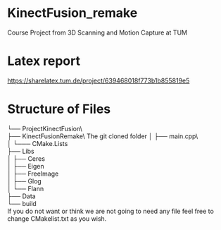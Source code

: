 # KinectFusion_remake
Course Project from 3D Scanning and Motion Capture at TUM
# Latex report
https://sharelatex.tum.de/project/639468018f773b1b855819e5
# Structure of Files
└── ProjectKinectFusion\  
   ├── KinectFusionRemake\ The git cloned folder 
   │   ├── main.cpp\  
   │   └─── CMake.Lists  
   ├── Libs  
   │   ├── Ceres  
   │   ├── Eigen  
   │   ├── FreeImage  
   │   ├── Glog  
   │   └── Flann  
   ├── Data  
   └── build  
If you do not want or think we are not going to need any file feel free to change CMakelist.txt as you wish.
